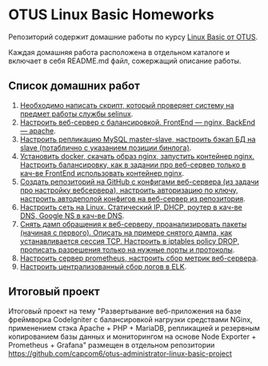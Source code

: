 # OTUS Linux Basic Homeworks

Репозиторий содержит домашние работы по курсу [Linux Basic от OTUS](https://otus.ru/lessons/linux-basic/).

Каждая домашняя работа расположена в отдельном каталоге и включает в себя README.md файл, сожержащий описание работы.

## Список домашних работ

1. [Необходимо написать скрипт, который проверяет систему на предмет работы службы selinux](/homework01).
2. [Настроить веб-сервер с балансировкой. FrontEnd — nginx, BackEnd — apache](/homework02).
3. [Настроить репликацию MySQL master-slave, настроить бэкап БД на slave (потаблично с указанием позиции бинлога)](/homework03).
4. [Установить docker, скачать образ nginx, запустить контейнер nginx. Настроить балансировку, как в задании про веб-сервер только в кач-ве FrontEnd использовать контейнер nginx](/homework04).
5. [Создать репозиторий на GitHub с конфигами веб-сервера (из задачи про настройку вебсервера), настроить авторизацию по ключу, настроить автодеполой конфигов на веб-сервер из репозитория](/homework05).
6. [Настроить сеть на Linux. Статический IP, DHCP, роутер в кач-ве DNS, Google NS в кач-ве DNS](/homework06).
7. [Снять дамп обращения к веб-серверу, проанализировать пакеты (начиная с первого). Описать на примере снятого дампа, как устанавливается сессия TCP. Настроить в iptables policy DROP, прописать разрешения только на нужные порты и протоколы](/homework07).
8. [Настроить сервер prometheus, настроить сбор метрик веб-сервера](/homework08).
9. [Настроить централизованный сбор логов в ELK](/homework09).

## Итоговый проект

Итоговый проект на тему "Развертывание веб-приложения на базе фреймворка CodeIgniter с балансировкой нагрузки средствами NGinx, применением стэка Apache + PHP + MariaDB, репликацией и резервным копированием базы данных и мониторингом на основе Node Exporter + Prometheus + Grafana" размещен в отдельном репозитории https://github.com/capcom6/otus-administrator-linux-basic-project
